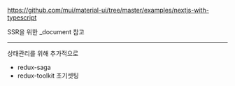 https://github.com/mui/material-ui/tree/master/examples/nextjs-with-typescript

SSR을 위한
_document 참고

---
상태관리를 위해 추가적으로 

+ redux-saga 
+ redux-toolkit 초기셋팅 
